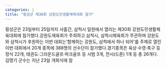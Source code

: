 ```yaml
---
categories: j
title: "횡성군 제30회 강원도민생활체육대회 참가"
---
```

횡성군은 23일부터 25일까지 사흘간, 삼척시 일원에서 열리는 제30회 강원도민생활체육대회에 참가했다.강원도체육회가 주최하고 삼척시, 삼척시체육회가 주관하며 강원도와 삼척시가 후원하는 이번 대회는&lsquo;함께하는 강원도, 삼척에서 하나 되어&#39;를 주제로 열린 이번 대회에서 20개 종목에 388명의 선수단이 참가했다.경기종목은 육상&middot;수영&middot;축구 등 정식 22개, 태권도&middot;그라운드골프&middot;파크골프 등 시범 3개, 전시(드론) 1개 등 총 26개다.김명기 군수는 지난 23일 개회식에 참
